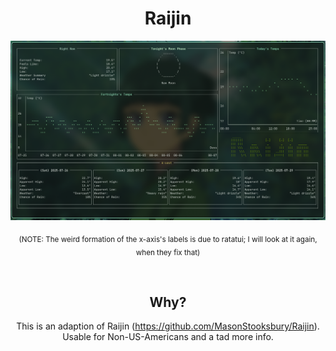 <div align="center">
  <h1>Raijin</h1>

<div align="center">
  <img src="screenshot.png" alt="A screenshot of the application"/>
  <p>
  <sub>
  (NOTE: The weird formation of the x-axis's labels is due to ratatui; I will look at it again, when they fix that)
  </sub>
  </p>
</div>

<br>

## Why?

This is an adaption of Raijin (https://github.com/MasonStooksbury/Raijin).
Usable for Non-US-Americans and a tad more info.
